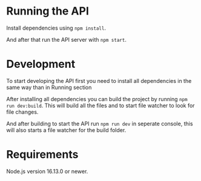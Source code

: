 # Running the API

Install dependencies using
`npm install`.

And after that run the API server with
`npm start`.

# Development

To start developing the API first you need to install all dependencies in the same way than in Running section

After installing all dependencies you can build the project by running
`npm run dev:build`.
This will build all the files and to start file watcher to look for file changes.

And after building to start the API run `npm run dev` in seperate console, this will also starts a file watcher for the build folder.

# Requirements

Node.js version 16.13.0 or newer.
